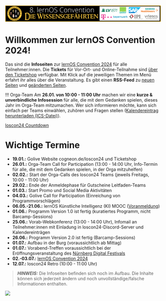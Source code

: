 ![](img/loscon24-key-visual-banner.png)

# Willkommen zur lernOS Convention 2024!

Das sind die **Infoseiten** zur [lernOS Convention 2024](https://cogneon.de/loscon24) für alle Teilnehmer:innen. Die **Tickets** für Vor-Ort- und Online-Teilnahme sind [über den Ticketshop](https://pretix.eu/cogneon/loscon24/) verfügbar. Mit Klick auf die jeweiligen Themen im Menü erfahrt ihr alles über die Veranstaltung. Es gibt einen **RSS-Feed** zu [neuen Seiten](feed_rss_created.xml) und [geänderten Seiten](feed_rss_updated.xml).

!!! Orga-Team
    Am **26.01. von 10:00 - 11:00 Uhr** machen wir eine **kurze & unverbindliche Infosession** für alle, die mit dem Gedanken spielen, dieses Jahr im Orga-Team mitzumachen. Wer sich informieren möchte, kann sich einfach per Teams einwählen, zuhören und Fragen stellen ([Kalendereintrag herunterladen (ICS-Datei)](https://cloud.cogneon.de/s/o2Me2w9mR4A5CXn)).

<script src="https://cdn.logwork.com/widget/countdown.js"></script>
<a href="https://logwork.com/countdown-4y9k" class="countdown-timer" data-timezone="Europe/Berlin" data-language="de" data-date="2024-07-02 10:00">loscon24 Countdown</a>

# Wichtige Termine
- **19.01.:** Golive Website cogneon.de/loscon24 und Ticketshop
- **26.01.:** Orga-Team Call for Participation (13:00 - 14:00 Uhr, Info-Termin für alle, die mit dem Gedanken spielen, in der Orga mitzuhelfen)
- **02.02.:** Start der Orga-Calls des loscon24 Teams (jeweils Freitags, 10:00 - 11:00 Uhr)
- **29.02.:** Ende der Anmeldephase für Gutscheine Leitfaden-Teams
- **01.03.:** Start Promo und Social Media Aktivitäten
- **04.03.:** Golive Call for Participation (Einreichung von Programmvorschlägen)
- **06.05.-21.06.:** lernOS Künstliche Intelligenz (KI) MOOC ([Voranmeldung](https://www.meetup.com/de-DE/cogneon/events/297769514/))
- **01.06.:** Programm Version 1.0 ist fertig (kuratiertes Programm, nicht Barcamp-Sessions)
- **25.06.:** Vorab-Webkonferenz (13:00 - 14:00 Uhr), Infomail an Teilnehmer:innen mit Einladung in loscon24-Discord-Server und Kalendereinträgen
- **26.06.:** Programm Version 2.0 ist fertig (Barcamp-Sessions)
- **01.07.:** Aufbau in der Burg (voraussichtlich ab Mittag)
- **01.07.:** Vorabend-Treffen voraussichtlich bei der Eröffnungsveranstaltung des [Nürnberg Digital Festivals](https://nuernberg.digital)
- **02.-03.07.:** [lernOS Convention 2024](https://cogneon.de/loscon24)
- **12.07.:** loscon24 Retro (10:00 - 11:00 Uhr)

> **_HINWEIS:_**  Die Infoseiten befinden sich noch im Aufbau. Die Inhalte können sich jederzeit ändern und noch unvollständige/falsche Informationen enthalten.

![](https://media4.giphy.com/media/Pk9ThuWSq6zIGKQBkB/giphy.gif?cid=ecf05e4735pxa1z6mz3a835k18kn4c1fa7hbdfo7vo6nykop&ep=v1_gifs_search&rid=giphy.gif&ct=g)